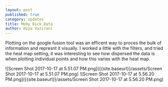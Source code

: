 ```yaml
---
layout: post
published: true
category: updates
title: Moby Dick Data
author: Hiya Vazirani
---
```


Plotting on the google fusion tool was an efficent way to proces the bulk of information and represnt it visually. I worked a little with the filters, and tried the heat map setting, it was interesting to see how dispersed the data is when plotting individual points and how this varies with the heat map.

![Screen Shot 2017-10-17 at 5.51.07 PM.png]({{site.baseurl}}/assets/Screen Shot 2017-10-17 at 5.51.07 PM.png)
![Screen Shot 2017-10-17 at 5.56.20 PM.png]({{site.baseurl}}/assets/Screen Shot 2017-10-17 at 5.56.20 PM.png)
